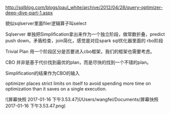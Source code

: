 http://sqlblog.com/blogs/paul_white/archive/2012/04/28/query-optimizer-deep-dive-part-1.aspx

貌似sqlserver里面filer逻辑算子叫select

Sqlserver 单独把Simplification拿出来作为一个独立阶段，做常数折叠，predict push down，矛盾检查，join简化，感觉是对应spark sql优化器里面的 rbo阶段

Trivial Plan 用一个阶段区分是否要进入cbo框架，我们的框架也需要考虑。



CBO 并非是基于代价找到最优的plan，而是尽快的找到一个不错的plan。

Simplification的结果作为CBO的输入

optimizer places strict limits on itself to avoid spending more time on optimization than it saves on a single execution.  





![屏幕快照 2017-01-16 下午3.53.47](/Users/wangfei/Documents/屏幕快照 2017-01-16 下午3.53.47.png)
